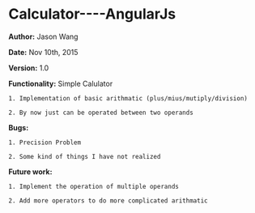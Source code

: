 # Calculator----AngularJs

**Author:** Jason Wang

**Date:** Nov 10th, 2015

**Version:** 1.0

**Functionality:** Simple Calulator

    1. Implementation of basic arithmatic (plus/mius/mutiply/division)
	
    2. By now just can be operated between two operands
	
**Bugs:**

	1. Precision Problem
	
	2. Some kind of things I have not realized
	
**Future work:**

	1. Implement the operation of multiple operands
	
	2. Add more operators to do more complicated arithmatic
